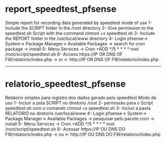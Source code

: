 # report_speedtest_pfsense
Simple report for recording data generated by speedtest
mode of use
1- Include the SCRIPT folder in the /root directory
2- Give permission to the speedtest.sh Script with the command chmod +x speedtest.sh
3- Include the REPORT folder in the /usr/local/www directory
4- Login pfsense-> System-> Package Manager-> Available Packages -> search for cron package -> install
5- Menu Services -> Cron +ADD */5 * * * * root /root/script/speedtest.sh
6- Access https://IP OR DNS OF FW/relatorio/index.php     -> or <-       http://IP OR DNS OF FW/relatorio/index.php




--------------------------------------------------------------------------------------------------------



# relatorio_speedtest_pfsense
Relatorio simples para registro dos dados gerado pelo speedtest
Modo de uso
1- Incluir a psta SCRIPT no diretorio /root
2- permissão para o Script speedtest.sh com o comando chmod +x speedtest.sh
3- Incluir a pasta RELATORIO no diretorio /usr/local/www
4- Login pfsense-> System-> Package Manager-> Available Packages -> pesquisar pelo pacote cron -> install
5- Menu Services -> Cron +ADD */5	*	*	*	*	root	/root/script/speedtest.sh
6- Acessar https://IP OU DNS DO FW/relatorio/index.php         -> ou <-    http://IP OU DNS DO FW/relatorio/index.php
